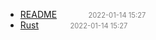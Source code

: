   - [README]()<span style="padding-left:2em;color:orange"></span><span style="color:gray;font-size:.8em;padding-left:2em">2022-01-14 15:27</span>
  - [Rust](rust)<span style="padding-left:2em;color:orange"></span><span style="color:gray;font-size:.8em;padding-left:2em">2022-01-14 15:27</span>
